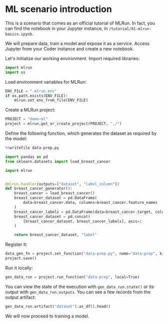 # ML scenario introduction

This is a scenario that comes as an official tutorial of MLRun. In fact, you can find the notebook in your Jupyter instance, in `/tutorial/01-mlrun-basics.ipynb`.

We will prepare data, train a model and expose it as a service. Access Jupyter from your Coder instance and create a new notebook.

Let's initialize our working environment. Import required libraries:
``` python
import mlrun
import os
```

Load environment variables for MLRun:
``` python
ENV_FILE = ".mlrun.env"
if os.path.exists(ENV_FILE):
    mlrun.set_env_from_file(ENV_FILE)
```

Create a MLRun project:
``` python
PROJECT = "demo-ml"
project = mlrun.get_or_create_project(PROJECT, "./")
```

Define the following function, which generates the dataset as required by the model:
``` python
%%writefile data-prep.py

import pandas as pd
from sklearn.datasets import load_breast_cancer

import mlrun


@mlrun.handler(outputs=["dataset", "label_column"])
def breast_cancer_generator():
    breast_cancer = load_breast_cancer()
    breast_cancer_dataset = pd.DataFrame(
        data=breast_cancer.data, columns=breast_cancer.feature_names
    )
    breast_cancer_labels = pd.DataFrame(data=breast_cancer.target, columns=["label"])
    breast_cancer_dataset = pd.concat(
        [breast_cancer_dataset, breast_cancer_labels], axis=1
    )

    return breast_cancer_dataset, "label"
```

Register it:
``` python
data_gen_fn = project.set_function("data-prep.py", name="data-prep", kind="job", image="mlrun/mlrun", handler="breast_cancer_generator")
project.save()
```

Run it locally:
``` python
gen_data_run = project.run_function("data-prep", local=True)
```

You can view the state of the execution with `gen_data_run.state()` or its output with `gen_data_run.outputs`. You can see a few records from the output artifact:
``` python
gen_data_run.artifact("dataset").as_df().head()
```

We will now proceed to training a model.